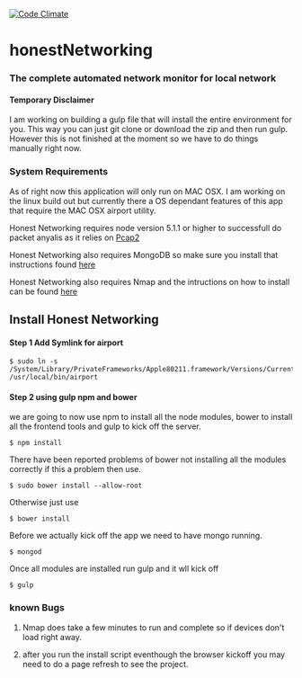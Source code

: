 [![Code Climate](https://codeclimate.com/github/jdcarroll/honestNetworking/badges/gpa.svg)](https://codeclimate.com/github/jdcarroll/honestNetworking)
# honestNetworking
### The complete automated network monitor for local network

#### Temporary Disclaimer

I am working on building a gulp file that will install the entire environment for you. This way you can just git clone or download the zip and then run gulp. However this is not finished at the moment so we have to do things manually right now.

### System Requirements

As of right now this application will only run on MAC OSX.  I am working on the linux build out but currently there a OS dependant features of this app that require the MAC OSX airport utility.

Honest Networking requires node version 5.1.1 or higher to successfull do packet anyalis as it relies on [Pcap2](https://github.com/andygreenegrass/node-pcap)

Honest Networking also requires MongoDB so make sure you install that instructions found [here](https://docs.mongodb.com/v3.2/installation/)

Honest Networking also requires Nmap and the intructions on how to install can be found [here](https://nmap.org/book/inst-macosx.html)

## Install Honest Networking

#### Step 1 Add Symlink for airport

```
$ sudo ln -s /System/Library/PrivateFrameworks/Apple80211.framework/Versions/Current/Resources/airport /usr/local/bin/airport

```

#### Step 2 using gulp npm and bower 

we are going to now use npm to install all the node modules, bower to install all the frontend tools and gulp to kick off the server. 

```
$ npm install
```

There have been reported problems of bower not installing all the modules correctly if this a problem then use.

```
$ sudo bower install --allow-root
```
Otherwise just use 
```
$ bower install
``` 
Before we actually kick off the app we need to have mongo running.
```
$ mongod
```
Once all modules are installed run gulp and it wll kick off
```
$ gulp
```
### known Bugs

1. Nmap does take a few minutes to run and complete so if devices don't load right away.

2. after you run the install script eventhough the browser kickoff you may need to do a page refresh to see the project.

